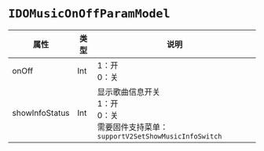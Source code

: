 # `IDOMusicOnOffParamModel`

| 属性        | 类型    | 说明         |
| ----------- | ------- | ------------ |
| onOff | Int | 1：开<br/>0：关 |
| showInfoStatus | Int | 显示歌曲信息开关<br/>1：开<br/>0：关<br/>需要固件支持菜单：`supportV2SetShowMusicInfoSwitch` |
